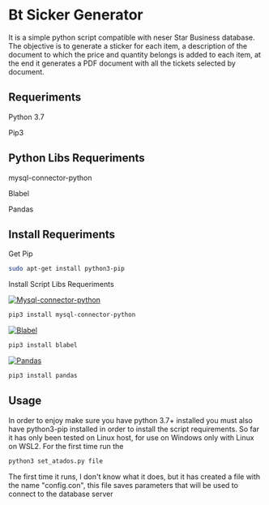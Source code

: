 
# Bt Sicker Generator 
It is a simple python script compatible with neser Star Business database.  The objective is to generate a sticker for each item, a description of the document to which the price and quantity belongs is added to each item, at the end it generates a PDF document with all the tickets selected by document.

## Requeriments
Python 3.7

Pip3
## Python Libs Requeriments
mysql-connector-python

Blabel

Pandas
## Install Requeriments

Get  Pip
```bash
sudo apt-get install python3-pip
```
Install Script Libs Requeriments

[![Mysql-connector-python](https://pypi.org/)](https://pypi.org/project/mysql-connector-python/)

```bash
pip3 install mysql-connector-python
```
[![Blabel](https://pypi.org/)](https://pypi.org/project/blabel/)
```bash
pip3 install blabel
```
[![Pandas](https://pypi.org/)](https://pypi.org/project/Pandas3/)
```bash
pip3 install pandas
```

## Usage
In order to enjoy make sure you have python 3.7+ installed you must also have python3-pip installed in order to install the script requirements.  So far it has only been tested on Linux host, for use on Windows only with Linux on WSL2.  For the first time run the


```bash
python3 set_atados.py file
```


The first time it runs, I don't know what it does, but it has created a file with the name "config.con", this file saves parameters that will be used to connect to the database server
